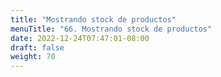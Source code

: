 ```yaml
---
title: "Mostrando stock de productos"
menuTitle: "66. Mostrando stock de productos"
date: 2022-12-24T07:47:01-08:00
draft: false
weight: 70
---
```

